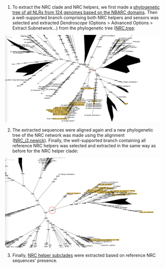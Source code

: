 1. To extract the NRC clade and NRC helpers, we first made a [phylogenetic tree of all NLRs from 124 genomes based on the NBARC domains](phylogenetics/NBARC_ref_filtered.newick). Then a well-supported branch comprising both NRC helpers and sensors was selected and extracted *Dendroscope* (Options > Advanced Options > Extract Subnetwork...) from the phylogenetic tree ([NRC.tree](phylogenetics/NRC.tree):

![NBARC_all](extras/NBARC_all.png)

2. The extracted sequences were aligned again and a new phylogenetic tree of the NRC network was made using the alignment ([NRC_i2.newick](phylogenetics/NRC_i2.newick)). Finally, the well-supported branch containing all reference NRC helpers was selected and extracted in the same way as before for the NRC helper clade:

![NRC_all](extras/NRC_all.png)

3. Finally, [NRC helper subclades](phylogenetics/clades) were extracted based on reference NRC sequences' presence.
